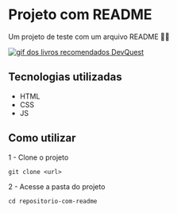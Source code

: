# Projeto com README
Um projeto de teste com um arquivo README 🐱‍🏍

[<img src="./Animação.gif" alt="gif dos livros recomendados DevQuest">](https://lp.devemdobro.com/livros-que-recomendamos/)

## Tecnologias utilizadas
- HTML
- CSS
- JS
## Como utilizar

1 - Clone o projeto 
```
git clone <url>
```

2 - Acesse a pasta do projeto 
```
cd repositorio-com-readme
```